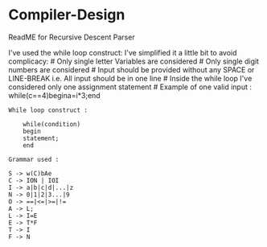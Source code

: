 # Compiler-Design
ReadME for Recursive Descent Parser


I've used the while loop construct: I've simplified it a little bit to avoid complicacy:
    # Only single letter Variables are considered
    # Only single digit numbers are considered
    # Input should be provided without any SPACE or LINE-BREAK i.e. All input should be in one line
    # Inside the while loop I've considered only one assignment statement
    # Example of one valid input : while(c==4)begina=i*3;end

    While loop construct :
        
        while(condition)
        begin
        statement;
        end

    Grammar used :

    S -> w(C)bAe
    C -> ION | IOI
    I -> a|b|c|d|...|z
    N -> 0|1|2|3...|9
    O -> ==|<=|>=|!=
    A -> L;
    L -> I=E
    E -> T*F
    T -> I
    F -> N
